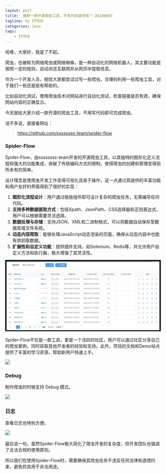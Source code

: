 ```yaml
---
layout: post
title:  推荐一款开源爬虫工具，不写代码就可爬？-20240607
tagline: by IT可乐
categories: Java
tags: 
    - IT可乐
---
```


哈喽，大家好，我是了不起。  

爬虫，也被称为网络爬虫或网络蜘蛛，是一种自动化的网络机器人，其主要功能是按照一定的规则，自动浏览互联网并从网页中提取信息。

作为一个开发人员，相信大家都尝试过写一些爬虫，合理的利用一些爬虫工具，对于我们一些还是挺有帮助的。

比如自动化测试，使用爬虫技术对网站进行自动化测试，检查链接是否有效，确保网站内容的正确显示。

今天就给大家介绍一款开源的爬虫工具，不用写代码即可完成爬虫。

<!--more-->

话不多说，直接看网址：

> https://github.com/ssssssss-team/spider-flow

### Spider-Flow

Spider-Flow，由ssssssss-team开发的开源爬虫工具，以其独特的图形化定义流程和强大的功能集成，突破了传统编码方式的限制，使得爬虫的创建和管理变得前所未有的简单。

设计理念是使爬虫开发工作变得可视化且易于操作，这一点通过其提供的丰富功能和用户友好的界面得到了很好的实现：

1. **图形化流程设计**：用户通过拖放组件即可设计复杂的爬虫任务，无需编写任何代码。
2. **支持多种数据提取方式**：包括Xpath、JsonPath、CSS选择器和正则表达式，用户可以根据需要灵活选择。
3. **数据处理与存储**：支持JSON、XML和二进制格式，可以将数据自动保存至数据库或文件系统。
4. **动态内容爬取**：能够处理JavaScript动态渲染的页面，确保从动态内容中也能有效抓取数据。
5. **扩展性和自定义功能**：提供插件支持，如Selenium、Redis等，并允许用户自定义方法和执行器，极大增强了其灵活性。

![](../../../assets/images/2024/itcoke/sf-01.png)

Spider-Flow不仅是一款工具，更是一个活跃的社区。用户可以通过社区分享自己的爬虫案例，同时获取其他开发者的经验和支持。此外，项目的文档和Demo站点提供了丰富的学习资源，帮助新用户快速上手。

![](68747470733a2f2f696d616765732e67697465652e636f6d2f75706c6f6164732f696d616765732f323032302f303431322f3130343635395f62303664666266305f3239373638392e676966.gif)

### Debug

制作爬虫的时候支持 Debug 模式。

![](68747470733a2f2f696d616765732e67697465652e636f6d2f75706c6f6164732f696d616765732f323032302f303431322f3130343734315f66396531313930655f3239373638392e706e67.png)

### 日志

查看日志也特别方便。

![](68747470733a2f2f696d616765732e67697465652e636f6d2f75706c6f6164732f696d616765732f323032302f303431322f3130343830305f61373537663536395f3239373638392e706e67.png)

最后说一句，虽然Spider-Flow极大简化了爬虫开发的复杂度，但开发团队也强调了合法合规的使用原则。

所以我们在使用Spider-Flow时，需要确保其爬虫任务不违反任何法律和道德约束，避免将其用于非法用途。
